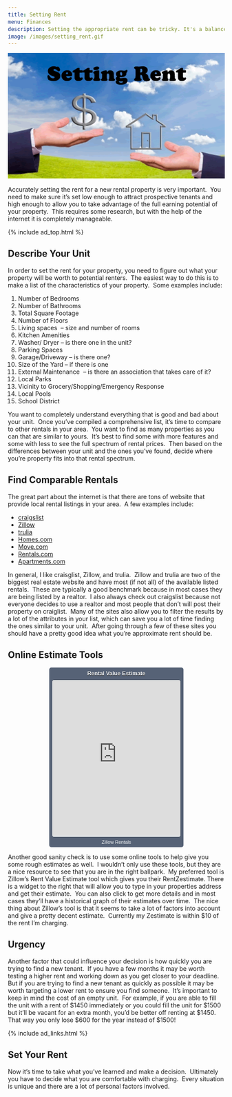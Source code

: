 ```yaml
---
title: Setting Rent
menu: Finances
description: Setting the appropriate rent can be tricky. It's a balance between long term income and long term vacancy.
image: /images/setting_rent.gif
---
```


![Setting Rent](/images/setting_rent.gif)

Accurately setting the rent for a new rental property is very important.  You need to make sure it&#8217;s set low enough to attract prospective tenants and high enough to allow you to take advantage of the full earning potential of your property.  This requires some research, but with the help of the internet it is completely manageable.

{% include ad_top.html %}

## Describe Your Unit

In order to set the rent for your property, you need to figure out what your property will be worth to potential renters.  The easiest way to do this is to make a list of the characteristics of your property.  Some examples include:

1.  Number of Bedrooms
2.  Number of Bathrooms
3.  Total Square Footage
4.  Number of Floors
5.  Living spaces  &#8211; size and number of rooms
6.  Kitchen Amenities
7.  Washer/ Dryer &#8211; is there one in the unit?
8.  Parking Spaces
9.  Garage/Driveway &#8211; is there one?
10. Size of the Yard &#8211; if there is one
11. External Maintenance  &#8211; is there an association that takes care of it?
12. Local Parks
13. Vicinity to Grocery/Shopping/Emergency Response
14. Local Pools
15. School District

You want to completely understand everything that is good and bad about your unit.  Once you&#8217;ve compiled a comprehensive list, it&#8217;s time to compare to other rentals in your area.  You want to find as many properties as you can that are similar to yours.  It&#8217;s best to find some with more features and some with less to see the full spectrum of rental prices.  Then based on the differences between your unit and the ones you&#8217;ve found, decide where you&#8217;re property fits into that rental spectrum.

## Find Comparable Rentals

The great part about the internet is that there are tons of website that provide local rental listings in your area.  A few examples include:

*   [craigslist][1]
*   [Zillow][2]
*   [trulia][3]
*   [Homes.com][4]
*   [Move.com][5]
*   [Rentals.com][6]
*   [Apartments.com][7]

In general, I like craisglist, Zillow, and trulia.  Zillow and trulia are two of the biggest real estate website and have most (if not all) of the available listed rentals.  These are typically a good benchmark because in most cases they are being listed by a realtor.  I also always check out craigslist because not everyone decides to use a realtor and most people that don&#8217;t will post their property on craiglist.  Many of the sites also allow you to filter the results by a lot of the attributes in your list, which can save you a lot of time finding the ones similar to your unit.  After going through a few of these sites you should have a pretty good idea what you&#8217;re approximate rent should be.

## Online Estimate Tools

<div class="pull-right">
<div style="margin:0 auto;box-sizing: content-box;width:300px;height:auto;padding:0 6px;font:normal normal normal 13px verdana,arial,sans-serif;overflow: hidden;background-color:#566276;border-radius: 5px;webkit-border-radius:5px;text-transform:none;text-indent:0;letter-spacing:0;text-align:center;"><div id="title" style="padding:6px 5px 6px 5px;background-color:#566276;"><a href="http://www.zillow.com/washington-dc/home-values/" target="_blank" style="font-weight:bold;font-style:normal;font-size:13px;padding:0;text-decoration:none;color:#f0f2f4;text-decoration:none;line-height:1.2em;text-shadow: 0 1px #000;">Rental Value Estimate</a></div><div style="position:relative;text-align:center;font-family:verdana,arial,sans-serif;font-size:10px;background-color:#e2e7eb;border-radius: 5px; border: 1px solid;border-color:#3d4554;webkit-border-radius: 5px;padding: 1px;"><iframe frameborder="0" src="http://www.zillow.com/widgets/zestimate/ZestimateLargeWidget.htm?did=zillow-shv-large-iframe-widget&type=iframe&forRent=true&tc=566276&bgc=e2e7eb&address=1600+Pennsylvania+Ave+NW%2C+Washington+DC+20006&searchbox=yes&region=Washington&skinnyWidget=true" height="360" scrolling="no" width="296"></iframe></div><div id="footer-links-container" style="text-align:center;padding:3px 0;height:auto;padding-bottom:5px;"><div style="overflow:hidden;display:vertical-align:middle;height:auto;display:block;"><span id="widgetFooterLink"><a href="http://www.zillow.com/washington-dc/rentals/" target="_blank" style="font-size:11px;padding:0;color:#f0f2f4;text-decoration:none;">Zillow Rentals</a></span></div></div></div>
</div>

Another good sanity check is to use some online tools to help give you some rough estimates as well.  I wouldn&#8217;t only use these tools, but they are a nice resource to see that you are in the right ballpark.  My preferred tool is Zillow&#8217;s Rent Value Estimate tool which gives you their RentZestimate. There is a widget to the right that will allow you to type in your properties address and get their estimate.  You can also click to get more details and in most cases they&#8217;ll have a historical graph of their estimates over time.  The nice thing about Zillow&#8217;s tool is that it seems to take a lot of factors into account and give a pretty decent estimate.  Currently my Zestimate is within $10 of the rent I&#8217;m charging.

## Urgency

Another factor that could influence your decision is how quickly you are trying to find a new tenant.  If you have a few months it may be worth testing a higher rent and working down as you get closer to your deadline.  But if you are trying to find a new tenant as quickly as possible it may be worth targeting a lower rent to ensure you find someone.  It&#8217;s important to keep in mind the cost of an empty unit.  For example, if you are able to fill the unit with a rent of $1450 immediately or you could fill the unit for $1500 but it&#8217;ll be vacant for an extra month, you&#8217;d be better off renting at $1450.  That way you only lose $600 for the year instead of $1500!

{% include ad_links.html %}

## Set Your Rent

Now it&#8217;s time to take what you&#8217;ve learned and make a decision.  Ultimately you have to decide what you are comfortable with charging.  Every situation is unique and there are a lot of personal factors involved.

 [1]: http://www.craigslist.com/
 [2]: http://www.zillow.com/
 [3]: http://www.trulia.com/
 [4]: http://www.homes.com/
 [5]: http://www.move.com/
 [6]: http://www.rentals.com/
 [7]: http://www.apartments.com/
